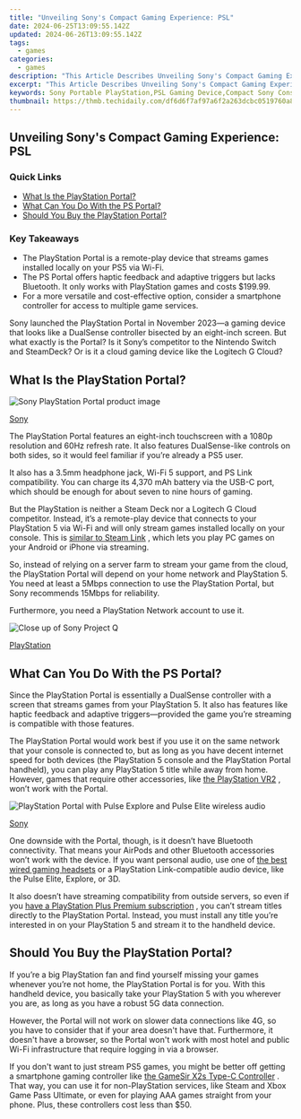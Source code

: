 ```yaml
---
title: "Unveiling Sony's Compact Gaming Experience: PSL"
date: 2024-06-25T13:09:55.142Z
updated: 2024-06-26T13:09:55.142Z
tags:
  - games
categories:
  - games
description: "This Article Describes Unveiling Sony's Compact Gaming Experience: PSL"
excerpt: "This Article Describes Unveiling Sony's Compact Gaming Experience: PSL"
keywords: Sony Portable PlayStation,PSL Gaming Device,Compact Sony Console,Sony Games Tablet,Handheld PS Experience,Sony Mobile GamePad,PSL Entertainment System
thumbnail: https://thmb.techidaily.com/df6d6f7af97a6f2a263dcbc0519760a864ba0996ca5b9b75ea6d971b44c71c22.jpg
---
```


## Unveiling Sony's Compact Gaming Experience: PSL

### Quick Links

* [What Is the PlayStation Portal?](#what-is-the-playstation-portal)
* [What Can You Do With the PS Portal?](#what-can-you-do-with-the-ps-portal)
* [Should You Buy the PlayStation Portal?](#should-you-buy-the-playstation-portal)

### Key Takeaways

* The PlayStation Portal is a remote-play device that streams games installed locally on your PS5 via Wi-Fi.
* The PS Portal offers haptic feedback and adaptive triggers but lacks Bluetooth. It only works with PlayStation games and costs $199.99.
* For a more versatile and cost-effective option, consider a smartphone controller for access to multiple game services.

 Sony launched the PlayStation Portal in November 2023—a gaming device that looks like a DualSense controller bisected by an eight-inch screen. But what exactly is the Portal? Is it Sony’s competitor to the Nintendo Switch and SteamDeck? Or is it a cloud gaming device like the Logitech G Cloud?

## What Is the PlayStation Portal?

![Sony PlayStation Portal product image](https://static1.makeuseofimages.com/wordpress/wp-content/uploads/2023/08/sony-playstation-portal-product-image.jpg)

[Sony](https://blog.playstation.com/2023/08/23/playstations-first-remote-play-dedicated-device-playstation-portal-remote-player-to-launch-later-this-year-at-199-99/)

 The PlayStation Portal features an eight-inch touchscreen with a 1080p resolution and 60Hz refresh rate. It also features DualSense-like controls on both sides, so it would feel familiar if you’re already a PS5 user.

 It also has a 3.5mm headphone jack, Wi-Fi 5 support, and PS Link compatibility. You can charge its 4,370 mAh battery via the USB-C port, which should be enough for about seven to nine hours of gaming.

 But the PlayStation is neither a Steam Deck nor a Logitech G Cloud competitor. Instead, it’s a remote-play device that connects to your PlayStation 5 via Wi-Fi and will only stream games installed locally on your console. This is [similar to Steam Link](https://www.makeuseof.com/steam-deck-review-ultimate-portable-gaming-console/) , which lets you play PC games on your Android or iPhone via streaming.

 So, instead of relying on a server farm to stream your game from the cloud, the PlayStation Portal will depend on your home network and PlayStation 5\. You need at least a 5Mbps connection to use the PlayStation Portal, but Sony recommends 15Mbps for reliability.

Furthermore, you need a PlayStation Network account to use it.

![Close up of Sony Project Q](https://static1.makeuseofimages.com/wordpress/wp-content/uploads/2023/05/close-up-of-sony-project-q.jpg)

[PlayStation](https://blog.playstation.com/2023/05/24/playstation-showcase-recap-everything-announced-at-todays-show/)

## What Can You Do With the PS Portal?

 Since the PlayStation Portal is essentially a DualSense controller with a screen that streams games from your PlayStation 5\. It also has features like haptic feedback and adaptive triggers—provided the game you’re streaming is compatible with those features.

 The PlayStation Portal would work best if you use it on the same network that your console is connected to, but as long as you have decent internet speed for both devices (the PlayStation 5 console and the PlayStation Portal handheld), you can play any PlayStation 5 title while away from home. However, games that require other accessories, like [the PlayStation VR2](https://www.makeuseof.com/playstation-vr2-review/) , won’t work with the Portal.

![PlayStation Portal with Pulse Explore and Pulse Elite wireless audio](https://static1.makeuseofimages.com/wordpress/wp-content/uploads/2023/08/playstation-portal-with-pulse-explore-and-pulse-elite-wireless-audio.jpg)

[Sony](https://blog.playstation.com/2023/08/23/hands-on-report-playstation-portal-remote-player-pulse-explore-wireless-earbuds-and-pulse-elite-wireless-headset/)

 One downside with the Portal, though, is it doesn’t have Bluetooth connectivity. That means your AirPods and other Bluetooth accessories won’t work with the device. If you want personal audio, use one of [the best wired gaming headsets](https://www.makeuseof.com/tag/best-pc-gaming-headset/) or a PlayStation Link-compatible audio device, like the Pulse Elite, Explore, or 3D.

 It also doesn’t have streaming compatibility from outside servers, so even if you [have a PlayStation Plus Premium subscription](https://www.makeuseof.com/what-is-playstation-plus/) , you can’t stream titles directly to the PlayStation Portal. Instead, you must install any title you’re interested in on your PlayStation 5 and stream it to the handheld device.

## Should You Buy the PlayStation Portal?

 If you’re a big PlayStation fan and find yourself missing your games whenever you’re not home, the PlayStation Portal is for you. With this handheld device, you basically take your PlayStation 5 with you wherever you are, as long as you have a robust 5G data connection.

 However, the Portal will not work on slower data connections like 4G, so you have to consider that if your area doesn't have that. Furthermore, it doesn't have a browser, so the Portal won't work with most hotel and public Wi-Fi infrastructure that require logging in via a browser.

 If you don't want to just stream PS5 games, you might be better off getting a smartphone gaming controller like [the GameSir X2s Type-C Controller](https://www.makeuseof.com/gamesir-x2s-type-c-controller-review/) . That way, you can use it for non-PlayStation services, like Steam and Xbox Game Pass Ultimate, or even for playing AAA games straight from your phone. Plus, these controllers cost less than $50.


<ins class="adsbygoogle"
     style="display:block"
     data-ad-format="autorelaxed"
     data-ad-client="ca-pub-7571918770474297"
     data-ad-slot="1223367746"></ins>



<ins class="adsbygoogle"
     style="display:block"
     data-ad-client="ca-pub-7571918770474297"
     data-ad-slot="8358498916"
     data-ad-format="auto"
     data-full-width-responsive="true"></ins>


